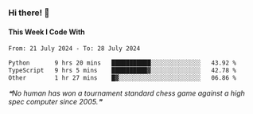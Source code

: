 ### Hi there! 👋

#### This Week I Code With
<!--START_SECTION:waka-->

```txt
From: 21 July 2024 - To: 28 July 2024

Python       9 hrs 20 mins   ███████████░░░░░░░░░░░░░░   43.92 %
TypeScript   9 hrs 5 mins    ██████████▓░░░░░░░░░░░░░░   42.78 %
Other        1 hr 27 mins    █▓░░░░░░░░░░░░░░░░░░░░░░░   06.86 %
```

<!--END_SECTION:waka-->

<!--STARTS_HERE_QUOTE_README-->
<i>❝No human has won a tournament standard chess game against a high spec computer since 2005.❞</i>
<!--ENDS_HERE_QUOTE_README-->
